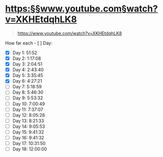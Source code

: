
# <https:§§www.youtube.com§watch?v=XKHEtdqhLK8>
> <https://www.youtube.com/watch?v=XKHEtdqhLK8>


How far each - [ ] Day:

- [x] Day 1: 51:52
- [x] Day 2: 1:17:08​
- [x] Day 3: 2:04:51
- [x] Day 4: 2:43:40
- [x] Day 5: 3:35:45
- [x] Day 6: 4:27:21
- [ ] Day 7: 5:18:59
- [ ] Day 8: 5:46:30
- [ ] Day 9: 5:53:32 
- [ ] Day 10: 7:00:49
- [ ] Day 11: 7:37:07
- [ ] Day 12: 8:05:28
- [ ] Day 13: 8:21:33
- [ ] Day 14: 9:05:53
- [ ] Day 15: 9:41:32
- [ ] Day 16: 9:41:32
- [ ] Day 17: 10:31:50
- [ ] Day 18: 12:00:00